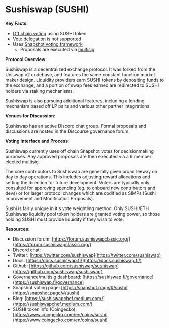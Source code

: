 # Sushiswap (SUSHI)

**Key Facts:**

* [Off chain voting](https://wiki.withtally.com/docs/on-chain-vs-off-chain-voting) using SUSHI token
* [Vote delegation](https://wiki.withtally.com/docs/vote-delegation) is not supported
* Uses [Snapshot voting framework](https://wiki.withtally.com/docs/snapshot-voting-design)
  * Proposals are executed via [multisig](https://wiki.withtally.com/docs/multisig-governance)

**Protocol Overview:**

Sushiswap is a decentralized exchange protocol. It was forked from the Uniswap v2 codebase, and features the same constant function market maker design. Liquidity providers earn SUSHI tokens by depositing funds to the exchange, and a portion of swap fees earned are redirected to SUSHI holders via staking mechanisms.

Sushiswap is also pursuing additional features, including a lending mechanism based off LP pairs and various other partner integrations.

**Venues for Discussion:**

Sushiswap has an active Discord chat group. Formal proposals and discussions are hosted in the Discourse governance forum.

**Voting Interface and Process:**

Sushiswap currently uses off chain Snapshot votes for decisionmaking purposes. Any approved proposals are then executed via a 9 member elected multisig.

The core contributors to Sushiswap are generally given broad leeway on day to day operations. This includes adjusting reward allocations and setting the direction for future development. Voters are typically only consulted for approving spending (eg. to onboard new contributors and devs) or for larger protocol changes which are codified as SIMPs (Sushi Improvement and Modification Proposals).

Sushi is fairly unique in it's vote weightling method. Only SUSHI/ETH Sushiswap liquidity pool token holders are granted voting power, so those holding SUSHI must provide liquidity if they wish to vote.

**Resources:**

* Discussion forum: [https://forum.sushiswapclassic.org/](https://forum.sushiswapclassic.org/)
* Discord chat:
* Twitter: [https://twitter.com/sushiswap](https://twitter.com/sushiswap)
* Docs: [https://docs.sushiswap.fi/](https://docs.sushiswap.fi/)
* Github: [https://github.com/sushiswap/sushiswap](https://github.com/sushiswap/sushiswap)
* Governance/multisig dashboard: [https://sushiswap.fi/governance](https://sushiswap.fi/governance)
* Snapshot voting page: [https://snapshot.page/#/sushi](https://snapshot.page/#/sushi)
* Blog: [https://sushiswapchef.medium.com/](https://sushiswapchef.medium.com/)
* SUSHI token info (Coingecko): [https://www.coingecko.com/en/coins/sushi](https://www.coingecko.com/en/coins/sushi)

